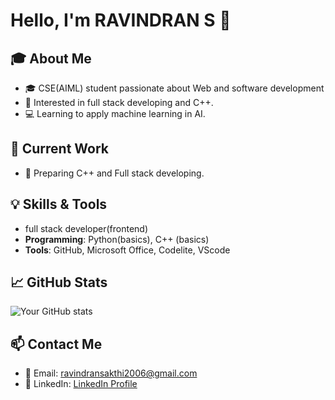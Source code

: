# Hello, I'm RAVINDRAN S 👋

## 🎓 About Me
- 🎓 CSE(AIML) student passionate about Web and software development
- 🔬 Interested in full stack developing and C++.
- 💻 Learning to apply machine learning in AI.

## 🧪 Current Work
- 📝 Preparing C++ and Full stack developing.

## 💡 Skills & Tools
-  full stack developer(frontend)
- **Programming**: Python(basics), C++ (basics)
- **Tools**: GitHub, Microsoft Office, Codelite, VScode

## 📈 GitHub Stats
![Your GitHub stats](https://github-readme-stats.vercel.app/api?username=yourusername&show_icons=true&theme=radical)

## 📫 Contact Me
- 📧 Email: ravindransakthi2006@gmail.com
- 💼 LinkedIn: [LinkedIn Profile](www.linkedin.com/in/ravindran-s-982702327)
